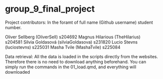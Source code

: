 # group_9_final_project
Project contributors: In the foramt of full name (Github username) student number.

Oliver Sellberg (OliverSell) s204692
Magnus Hilarious (TheHilarius) s204581
Silvia Goldasová (silviaGoldasova) s231820
Lucio Stevns (luciostevns) s225031
Masha Tvile (MashaTvile) s225084

Data retrieval: All the data is loaded in the scripts directly from the websites. 
  Therefore there is no need to download anything beforehand.
  You can simply run the commands in the 01_load.qmd, and everything will downloaded 
